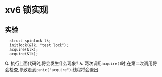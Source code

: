 # xv6 锁实现
## 实验
```
  struct spinlock lk;
  initlock(&lk, "test lock");
  acquire(&lk);
  acquire(&lk);
```
Q. 执行上面代码时,将会发生什么现象?
A. 两次调用`acquire()`时,在第二次调用将会检查,导致走到`panic("acquire")`.线程将会退出.